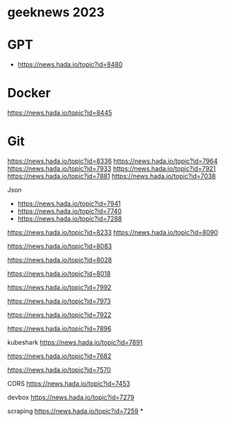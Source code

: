 # geeknews 2023

# GPT
* https://news.hada.io/topic?id=8480

# Docker
https://news.hada.io/topic?id=8445

# Git
https://news.hada.io/topic?id=8336
https://news.hada.io/topic?id=7964
https://news.hada.io/topic?id=7933
https://news.hada.io/topic?id=7921
https://news.hada.io/topic?id=7881
https://news.hada.io/topic?id=7038



Json

* https://news.hada.io/topic?id=7941
* https://news.hada.io/topic?id=7740
* https://news.hada.io/topic?id=7288



https://news.hada.io/topic?id=8233
https://news.hada.io/topic?id=8090

https://news.hada.io/topic?id=8083

https://news.hada.io/topic?id=8028

https://news.hada.io/topic?id=8018

https://news.hada.io/topic?id=7992

https://news.hada.io/topic?id=7973

https://news.hada.io/topic?id=7922


https://news.hada.io/topic?id=7896

kubeshark 
https://news.hada.io/topic?id=7891


https://news.hada.io/topic?id=7682

https://news.hada.io/topic?id=7570

CORS
https://news.hada.io/topic?id=7453

devbox
https://news.hada.io/topic?id=7279

scraping
https://news.hada.io/topic?id=7259
* 
